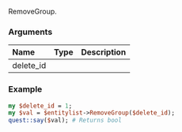 RemoveGroup.
### Arguments
**Name**|**Type**|**Description**
:---|:---|:---
delete_id||

### Example

```perl
my $delete_id = 1;
my $val = $entitylist->RemoveGroup($delete_id);
quest::say($val); # Returns bool
```